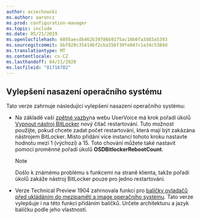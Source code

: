 ```yaml
---
author: aczechowski
ms.author: aaroncz
ms.prod: configuration-manager
ms.topic: include
ms.date: 05/21/2019
ms.openlocfilehash: 6895aecdb462b39786b9175ac10b6fa3d83a5393
ms.sourcegitcommit: bbf820c35414bf2cba356f30fe047c1a34c5384d
ms.translationtype: MT
ms.contentlocale: cs-CZ
ms.lasthandoff: 04/21/2020
ms.locfileid: "81716702"
---
```

## <a name="improvements-to-os-deployment"></a><a name="bkmk_osd"></a>Vylepšení nasazení operačního systému

<!--4512937,4224642-->

Tato verze zahrnuje následující vylepšení nasazení operačního systému:

- Na základě vaší [zpětné vazby](https://configurationmanager.uservoice.com/forums/300492-ideas/suggestions/18951715-add-reboot-count-functionality-to-the-disable-bitl)na webu UserVoice má krok pořadí úkolů [Vypnout nástroj BitLocker](../../../../../osd/understand/task-sequence-steps.md#BKMK_DisableBitLocker) nový čítač restartování. Tuto možnost použijte, pokud chcete zadat počet restartování, která mají být zakázána nástrojem BitLocker. Místo přidání více instancí tohoto kroku nastavte hodnotu mezi 1 (výchozí) a 15. Toto chování můžete také nastavit pomocí proměnné pořadí úkolů **OSDBitlockerRebootCount**.

    > [!Note]  
    > Došlo k známému problému s funkcemi na straně klienta, takže pořadí úkolů zakáže nástroj BitLocker pouze pro jedno restartování.  

- Verze Technical Preview 1904 zahrnovala funkci pro [balíčky ovladačů před ukládáním do mezipaměti a image operačního systému](../../technical-preview-1904.md#bkmk_precache). Tato verze vylepšuje i na této funkci přidáním balíčků. Určete architekturu a jazyk balíčku podle jeho vlastností.
